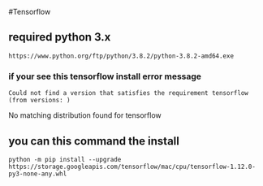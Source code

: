 ﻿#Tensorflow

## required python 3.x
    https://www.python.org/ftp/python/3.8.2/python-3.8.2-amd64.exe

### if your see this tensorflow install error message
    Could not find a version that satisfies the requirement tensorflow (from versions: )
No matching distribution found for tensorflow

## you can this command the install
    python -m pip install --upgrade https://storage.googleapis.com/tensorflow/mac/cpu/tensorflow-1.12.0-py3-none-any.whl
    
